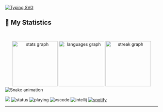 [![Typing SVG](https://readme-typing-svg.demolab.com?font=Fira+Code&pause=1000&background=FF410000&width=435&lines=%22Hello+there!+%F0%9F%91%8B%22;%22I'm+redolenthalo!%22;%22Welcome+to+my+github+profile!%22;%22I+am+developer+of+Puggu+bot%22)](https://git.io/typing-svg)
## 🔖 My Statistics
&nbsp;


<div align="center">
  <img src="https://github-readme-stats.vercel.app/api?username=redolenthalo&hide_title=false&hide_rank=false&show_icons=true&include_all_commits=true&count_private=true&disable_animations=false&theme=rose_pine&locale=en&hide_border=true&order=1" height="150" alt="stats graph"  />
  <img src="https://github-readme-stats.vercel.app/api/top-langs?username=redolenthalo&locale=en&hide_title=false&layout=compact&card_width=320&langs_count=5&theme=rose_pine&hide_border=true&order=2" height="150" alt="languages graph"  />
  <img src="https://streak-stats.demolab.com?user=redolenthalo&locale=en&mode=daily&theme=rose_pine&hide_border=true&border_radius=5&order=3" height="150" alt="streak graph"  />
</div>

<img src="https://raw.githubusercontent.com/redolenthalo/redolenthalo/output/snake.svg" alt="Snake animation" />


![](https://komarev.com/ghpvc/?username=redolenthalo&style=flat-square&abbreviated=true)
![status](https://dev.discordprofiles.me/badge/status/755718159641608202?style=flat-square)
![playing](https://dev.discordprofiles.me/badge/playing/755718159641608202?style=flat-square)
![vscode](https://dev.discordprofiles.me/badge/vscode/755718159641608202?style=flat-square)
![intellij](https://dev.discordprofiles.me/badge/intellij/755718159641608202?style=flat-square)
[![spotify](https://dev.discordprofiles.me/badge/spotify/755718159641608202tyle=flat-square)](https://dev.discordprofiles.me/openspotify/755718159641608202?style=flat-square)
  
  
  ------------------------------------------  
